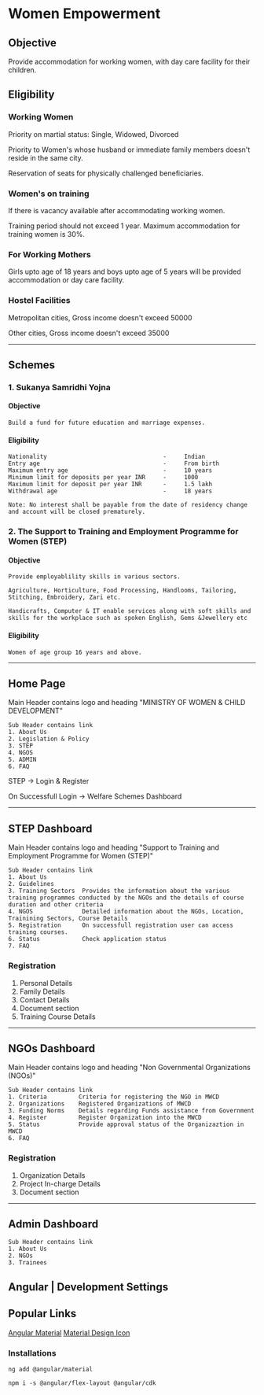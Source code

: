 # Women Empowerment

## Objective
Provide accommodation for working women, with day care facility for their children.

## Eligibility
### Working Women
Priority on martial status: Single, Widowed, Divorced

Priority to Women's whose husband or immediate family members doesn't reside in the same city.

Reservation of seats for physically challenged beneficiaries.

### Women's on training
If there is vacancy available after accommodating working women.

Training period should not exceed 1 year.
Maximum accommodation for training women is 30%.

### For Working Mothers
Girls upto age of 18 years and boys upto age of 5 years will be provided accommodation or day care facility.

### Hostel Facilities
Metropolitan cities, Gross income doesn't exceed 50000

Other cities, Gross income doesn't exceed 35000

---

## Schemes

### 1. Sukanya Samridhi Yojna

#### Objective
```
Build a fund for future education and marriage expenses.
```

#### Eligibility
```
Nationality                                 -     Indian
Entry age                                   -     From birth
Maximum entry age                           -     10 years
Minimum limit for deposits per year INR     -     1000
Maximum limit for deposit per year INR      -     1.5 lakh
Withdrawal age                              -     18 years

Note: No interest shall be payable from the date of residency change and account will be closed prematurely.
```

### 2. The Support to Training and Employment Programme for Women (STEP)
#### Objective
```
Provide employablility skills in various sectors.

Agriculture, Horticulture, Food Processing, Handlooms, Tailoring, Stitching, Embroidery, Zari etc.

Handicrafts, Computer & IT enable services along with soft skills and skills for the workplace such as spoken English, Gems &Jewellery etc
```

#### Eligibility
```
Women of age group 16 years and above.
```

---


## Home Page

Main Header contains logo and heading "MINISTRY OF WOMEN & CHILD DEVELOPMENT"

```
Sub Header contains link
1. About Us
2. Legislation & Policy
3. STEP
4. NGOS
5. ADMIN
6. FAQ
```


STEP -> Login & Register

On Successfull Login -> Welfare Schemes Dashboard

---

## STEP Dashboard
Main Header contains logo and heading "Support to Training and Employment Programme for Women (STEP)"

```
Sub Header contains link
1. About Us
2. Guidelines
3. Training Sectors  Provides the information about the various training programmes conducted by the NGOs and the details of course duration and other criteria
4. NGOS              Detailed information about the NGOs, Location, Trainining Sectors, Course Details
5. Registration      On successfull registration user can access training courses.
6. Status            Check application status
7. FAQ
```

### Registration
1. Personal Details
2. Family Details
3. Contact Details
4. Document section 
5. Training Course Details

---

## NGOs Dashboard
Main Header contains logo and heading "Non Governmental Organizations (NGOs)"

```
Sub Header contains link
1. Criteria         Criteria for registering the NGO in MWCD
2. Organizations    Registered Organizations of MWCD
3. Funding Norms    Details regarding Funds assistance from Government
4. Register         Register Organization into the MWCD
5. Status           Provide approval status of the Organizaztion in MWCD
6. FAQ
```

### Registration
1. Organization Details 
2. Project In-charge Details 
3. Document section

---

## Admin Dashboard

```
Sub Header contains link
1. About Us
2. NGOs
3. Trainees
```


## Angular | Development Settings

## Popular Links
[Angular Material](https://material.angular.io/components/input/overview)
[Material Design Icon](https://materialdesignicons.com/)

### Installations
```
ng add @angular/material
```

```
npm i -s @angular/flex-layout @angular/cdk
```



